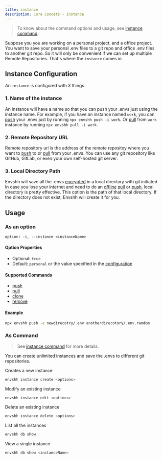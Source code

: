 ```yaml
---
title: instance
description: Core Concets - instance
---
```


> To know about the command options and usage, see [instance command](/commands/instance).

Suppose you you are working on a personal project, and a office project. You want to save your personal .env files to a git repo and office .env files to another git repo. So it will only be convenient if we can set up multiple Remote Repositories. That's where the `instance` comes in.

## Instance Configuration

An `instance` is configured with 3 things.

### 1. Name of the instance

An instance will have a name so that you can push your .envs just using the instance name. For example, if you have an instance named `work`, you can [push](/commands/push) your .envs just by running `npx envshh push -i work`. Or [pull](/commands/pull) from `work` instance by running `npx envshh pull -i work`.

### 2. Remote Repository URL

Remote repository url is the address of the remote repositoy where you want to [push](/commands/push) to or [pull](commands/pull) from your .envs. You can use any git repository like GitHub, GitLab, or even your own self-hosted git server.

### 3. Local Directory Path

Envshh will save all the .envs [encrypted](/start-here/security/#encryption) in a local directory with git initiated. In case you lose your internet and need to do an [offline](/core-concepts/offline) [pull](commands/pull) or [push](/commands/push), local directory is pretty effective. This option is the path of that local directory. If the directory does not exist, Envshh will create it for you.

## Usage

### As an option

`option: -i, --instance <instanceName>`

#### Option Properties

- Optional: `true`
- Default: `personal` or the value specified in the [configuration](/configuration/#default-instance-name)

#### Supported Commands

- [push](/commands/push)
- [pull](/commands/pull)
- [clone](/commands/clone)
- [remove](/commands/remove)

#### Example

```sh
npx envshh push -e newdirecotry/.env anotherdirecotory/.env.random
```

### As Command

> See [instance command](/commands/instance) for more details.

You can create unlimited instances and save the .envs to different git repositories.

Creates a new instance

```sh
envshh instance create <options>
```

Modify an existing instance

```sh
envshh instance edit <options>
```

Delete an existing instance

```sh
envshh instance delete <options>
```

List all the instances

```sh
envshh db show
```

View a single instance

```sh
envshh db show <instanceName>
```
